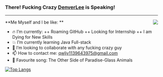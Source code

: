 ### **There! Fucking Crazy <u>DenverLee</u> is Speaking!**
----------------------------------------------
<a href="https://github.com/anuraghazra/github-readme-stats">
  <img align="right" src="https://github-readme-stats.vercel.app/api?username=DenverLeee&show_icons=true&theme=nord&hide=issues&count_private=true" />
</a>
**Me Myself and I be like: ** 

* 🔥 I’m currently:
++ Roaming GitHub
++ Looking for Internship
++ I am Dying for New Skills
* 💥 I’m currently learning Java Full-stack
* 🦀 I’m looking to collaborate with any fucking crazy guy
* 📫 How to contact me: qwljy1139643975@gmail.com
* 🤬 Favourite song: The Other Side of Paradise-Glass Animals




[![Top Langs](https://github-readme-stats.vercel.app/api/top-langs/?username=DenverLeee&layout=compact)](https://github.com/anuraghazra/github-readme-stats)

